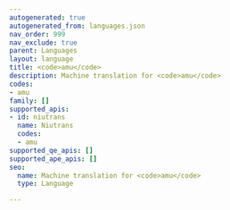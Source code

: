 ```yaml
---
autogenerated: true
autogenerated_from: languages.json
nav_order: 999
nav_exclude: true
parent: Languages
layout: language
title: <code>amu</code>
description: Machine translation for <code>amu</code>
codes:
- amu
family: []
supported_apis:
- id: niutrans
  name: Niutrans
  codes:
  - amu
supported_qe_apis: []
supported_ape_apis: []
seo:
  name: Machine translation for <code>amu</code>
  type: Language

---
```


